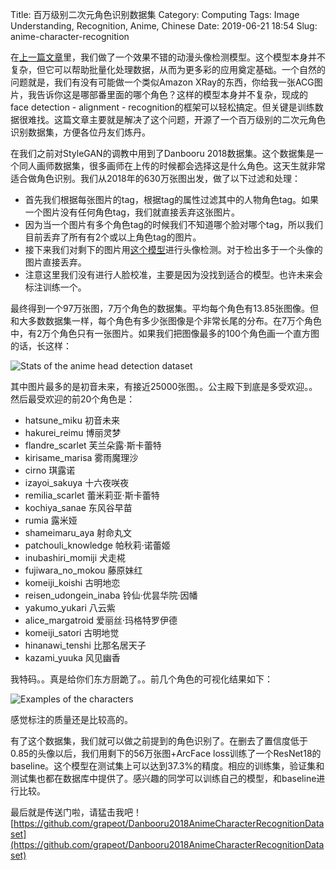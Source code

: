 Title: 百万级别二次元角色识别数据集
Category: Computing
Tags: Image Understanding, Recognition, Anime, Chinese
Date: 2019-06-21 18:54
Slug: anime-character-recognition

在[上一篇文章](https://yage.ai/anime-head-detection.html)里，我们做了一个效果不错的动漫头像检测模型。这个模型本身并不复杂，但它可以帮助批量化处理数据，从而为更多彩的应用奠定基础。一个自然的问题就是，我们有没有可能做一个类似Amazon XRay的东西，你给我一张ACG图片，我告诉你这是哪部番里面的哪个角色？这样的模型本身并不复杂，现成的face detection - alignment - recognition的框架可以轻松搞定。但关键是训练数据很难找。这篇文章主要就是解决了这个问题，开源了一个百万级别的二次元角色识别数据集，方便各位丹友们炼丹。

在我们之前对StyleGAN的调教中用到了Danbooru 2018数据集。这个数据集是一个同人画师数据集，很多画师在上传的时候都会选择这是什么角色。这天生就非常适合做角色识别。我们从2018年的630万张图出发，做了以下过滤和处理：

* 首先我们根据每张图片的tag，根据tag的属性过滤其中的人物角色tag。如果一个图片没有任何角色tag，我们就直接丢弃这张图片。
* 因为当一个图片有多个角色tag的时候我们不知道哪个脸对哪个tag，所以我们目前丢弃了所有有2个或以上角色tag的图片。
* 接下来我们对剩下的图片用[这个模型](https://yage.ai/anime-head-detection.html)进行头像检测。对于检出多于一个头像的图片直接丢弃。
* 注意这里我们没有进行人脸校准，主要是因为没找到适合的模型。也许未来会标注训练一个。

最终得到一个97万张图，7万个角色的数据集。平均每个角色有13.85张图像。但和大多数数据集一样，每个角色有多少张图像是个非常长尾的分布。在7万个角色中，有2万个角色只有一张图片。如果我们把图像最多的100个角色画一个直方图的话，长这样：

![Stats of the anime head detection dataset](/images/anime-character-recognition-stats.png)

其中图片最多的是初音未来，有接近25000张图。。公主殿下到底是多受欢迎。。然后最受欢迎的前20个角色是：

* hatsune_miku 初音未来
* hakurei_reimu 博丽灵梦
* flandre_scarlet 芙兰朵露·斯卡蕾特
* kirisame_marisa 雾雨魔理沙
* cirno 琪露诺
* izayoi_sakuya 十六夜咲夜
* remilia_scarlet 蕾米莉亚·斯卡蕾特
* kochiya_sanae 东风谷早苗
* rumia 露米娅
* shameimaru_aya 射命丸文
* patchouli_knowledge 帕秋莉·诺蕾姬
* inubashiri_momiji 犬走椛
* fujiwara_no_mokou 藤原妹红
* komeiji_koishi 古明地恋
* reisen_udongein_inaba 铃仙·优昙华院·因幡
* yakumo_yukari 八云紫
* alice_margatroid 爱丽丝·玛格特罗伊德
* komeiji_satori 古明地觉
* hinanawi_tenshi 比那名居天子
* kazami_yuuka 风见幽香

我特码。。真是给你们东方厨跪了。。前几个角色的可视化结果如下：

![Examples of the characters](/images/anime-character-recognition-examples.jpg)

感觉标注的质量还是比较高的。

有了这个数据集，我们就可以做之前提到的角色识别了。在删去了置信度低于0.85的头像以后，我们用剩下的56万张图+ArcFace loss训练了一个ResNet18的baseline。这个模型在测试集上可以达到37.3%的精度。相应的训练集，验证集和测试集也都在数据库中提供了。感兴趣的同学可以训练自己的模型，和baseline进行比较。

最后就是传送门啦，请猛击我吧！
[https://github.com/grapeot/Danbooru2018AnimeCharacterRecognitionDataset](https://github.com/grapeot/Danbooru2018AnimeCharacterRecognitionDataset)